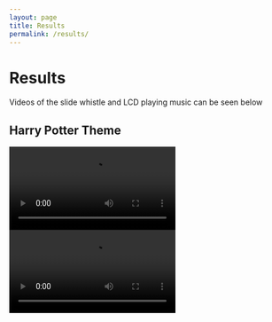 ```yaml
---
layout: page
title: Results
permalink: /results/
---
```


# Results

Videos of the slide whistle and LCD playing music can be seen below

## Harry Potter Theme

<video controls>
  <source src="../assets/videos/LCD_hp.mov" type="video/mp4">
</video>


<video controls>
  <source src="../assets/videos/whistle_hp.mov" type="video/mp4">
</video>